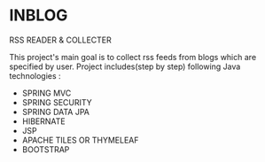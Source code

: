 # INBLOG
RSS READER & COLLECTER

This project's main goal is to collect rss feeds from blogs which are specified by user. 
Project includes(step by step) following Java technologies : 

- SPRING MVC
- SPRING SECURITY
- SPRING DATA JPA
- HIBERNATE 
- JSP 
- APACHE TILES OR THYMELEAF
- BOOTSTRAP
